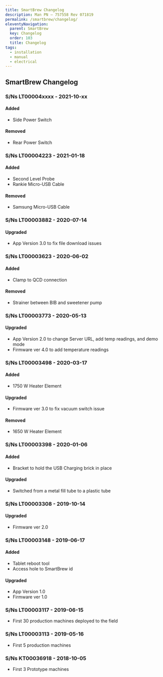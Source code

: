 ```yaml
---
title: SmartBrew Changelog
description: Man PN – 757558 Rev 071819
permalink: /smartbrew/changelog/
eleventyNavigation:
  parent: SmartBrew
  key: Changelog
  order: 103
  title: Changelog
tags:
  - installation
  - manual
  - electrical
---
```

## SmartBrew Changelog

### S/Ns LT00004xxxx - 2021-10-xx
#### Added
- Side Power Switch
#### Removed
- Rear Power Switch

### S/Ns LT00004223 - 2021-01-18
#### Added
- Second Level Probe
- Rankie Micro-USB Cable
#### Removed
- Samsung Micro-USB Cable

### S/Ns LT00003882 - 2020-07-14
#### Upgraded
- App Version 3.0 to fix file download issues

### S/Ns LT00003623 - 2020-06-02
#### Added
- Clamp to QCD connection
#### Removed
- Strainer between BIB and sweetener pump

### S/Ns LT00003773 - 2020-05-13
#### Upgraded
- App Version 2.0 to change Server URL, add temp readings, and demo mode
- Firmware ver 4.0 to add temperature readings

### S/Ns LT00003498 - 2020-03-17
#### Added
- 1750 W Heater Element
#### Upgraded
- Firmware ver 3.0 to fix vacuum switch issue
#### Removed
- 1650 W Heater Element

### S/Ns LT00003398 - 2020-01-06
#### Added
- Bracket to hold the USB Charging brick in place
#### Upgraded
- Switched from a metal fill tube to a plastic tube

### S/Ns LT00003308 - 2019-10-14
#### Upgraded
- Firmware ver 2.0

### S/Ns LT00003148 - 2019-06-17
#### Added 
- Tablet reboot tool
- Access hole to SmartBrew id
#### Upgraded
- App Version 1.0
- Firmware ver 1.0

### S/Ns LT00003117 - 2019-06-15
- First 30 production machines deployed to the field

### S/Ns LT00003113 - 2019-05-16
- First 5 production machines

### S/Ns KT00036918 - 2018-10-05
- First 3 Prototype machines